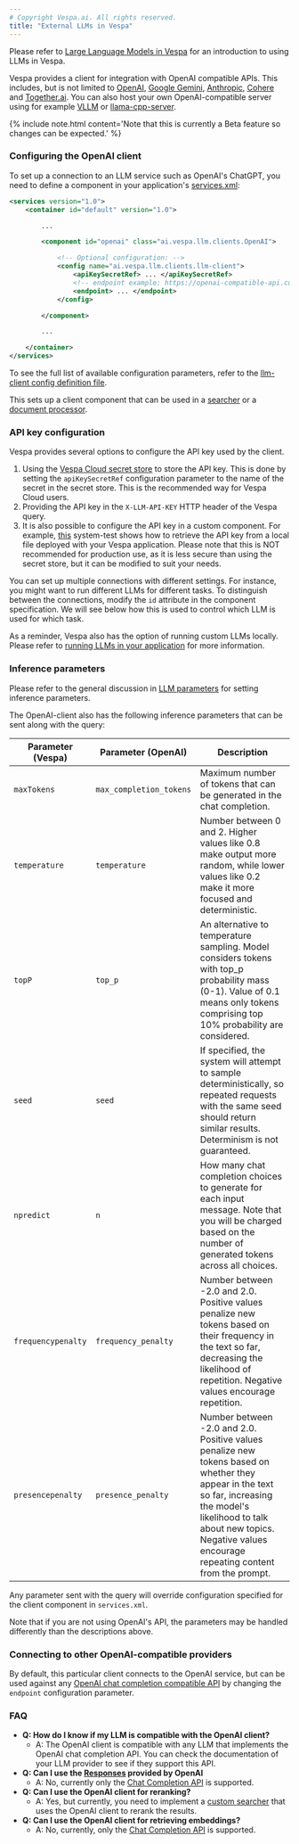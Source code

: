 ```yaml
---
# Copyright Vespa.ai. All rights reserved.
title: "External LLMs in Vespa"
---
```


Please refer to [Large Language Models in Vespa](llms-in-vespa.html) for an
introduction to using LLMs in Vespa.

Vespa provides a client for integration with OpenAI compatible APIs.
This includes, but is not limited to 
[OpenAI](https://platform.openai.com/docs/overview), 
[Google Gemini](https://ai.google.dev/), 
[Anthropic](https://www.anthropic.com/api), 
[Cohere](https://docs.cohere.com/docs/compatibility-api) 
and [Together.ai](https://docs.together.ai/docs/openai-api-compatibility).
You can also host your own OpenAI-compatible server using for example 
[VLLM](https://docs.vllm.ai/en/latest/getting_started/quickstart.html#quickstart-online) or 
[llama-cpp-server](https://llama-cpp-python.readthedocs.io/en/latest/server/).

{% include note.html content='Note that this is currently a Beta feature so changes can be expected.' %}

### Configuring the OpenAI client

To set up a connection to an LLM service such as OpenAI's ChatGPT, you need to
define a component in your application's
[services.xml](reference/services.html):

```xml
<services version="1.0">
    <container id="default" version="1.0">

        ...

        <component id="openai" class="ai.vespa.llm.clients.OpenAI">

            <!-- Optional configuration: -->
            <config name="ai.vespa.llm.clients.llm-client">
                <apiKeySecretRef> ... </apiKeySecretRef>
                <!-- endpoint example: https://openai-compatible-api.com/v1/ -->
                <endpoint> ... </endpoint>
            </config>

        </component>

        ...

    </container>
</services>
```

To see the full list of available configuration parameters, refer to the [llm-client config definition file](https://github.com/vespa-engine/vespa/blob/master/model-integration/src/main/resources/configdefinitions/llm-client.def).

This sets up a client component that can be used in a
[searcher](glossary.html#searcher) or a [document processor](glossary.html#document-processor).

### API key configuration

Vespa provides several options to configure the API key used by the client.

1. Using the [Vespa Cloud secret store](https://cloud.vespa.ai/en/security/secret-store.html) to store the API key. This is done by setting the `apiKeySecretRef` configuration parameter to the name of the secret in the secret store. This is the recommended way for Vespa Cloud users.
2. Providing the API key in the `X-LLM-API-KEY` HTTP header of the Vespa query. 
3. It is also possible to configure the API key in a custom component. For example, [this](https://github.com/vespa-engine/system-test/tree/master/tests/docproc/generate_field_openai) system-test shows how to retrieve the API key from a local file deployed with your Vespa application. Please note that this is NOT recommended for production use, as it is less secure than using the secret store, but it can be modified to suit your needs.

You can set up multiple connections with different settings. For instance, you
might want to run different LLMs for different tasks. To distinguish between the
connections, modify the `id` attribute in the component specification. We will
see below how this is used to control which LLM is used for which task.

As a reminder, Vespa also has the option of running custom LLMs locally. Please refer to
[running LLMs in your application](llms-local.html) for more information.

### Inference parameters

Please refer to the general discussion in [LLM parameters](llms-in-vespa.html#llm-parameters) for setting inference
parameters.

The OpenAI-client also has the following inference parameters that can be sent along
with the query:

<table class="table">
  <thead>
    <tr>
      <th>Parameter (Vespa)</th>
      <th>Parameter (OpenAI)</th>
      <th>Description</th>
    </tr>
  </thead>
  <tbody>
    <tr>
      <td><code>maxTokens</code></td>
      <td><code>max_completion_tokens</code></td>
      <td>Maximum number of tokens that can be generated in the chat completion.</td>
    </tr>
    <tr>
      <td><code>temperature</code></td>
      <td><code>temperature</code></td>
      <td>Number between 0 and 2. Higher values like 0.8 make output more random, while lower values like 0.2 make it more focused and deterministic.</td>
    </tr>
    <tr>
      <td><code>topP</code></td>
      <td><code>top_p</code></td>
      <td>An alternative to temperature sampling. Model considers tokens with top_p probability mass (0-1). Value of 0.1 means only tokens comprising top 10% probability are considered.</td>
    </tr>
    <tr>
      <td><code>seed</code></td>
      <td><code>seed</code></td>
      <td>If specified, the system will attempt to sample deterministically, so repeated requests with the same seed should return similar results. Determinism is not guaranteed.</td>
    </tr>
    <tr>
      <td><code>npredict</code></td>
      <td><code>n</code></td>
      <td>How many chat completion choices to generate for each input message. Note that you will be charged based on the number of generated tokens across all choices.</td>
    </tr>
    <tr>
      <td><code>frequencypenalty</code></td>
      <td><code>frequency_penalty</code></td>
      <td>Number between -2.0 and 2.0. Positive values penalize new tokens based on their frequency in the text so far, decreasing the likelihood of repetition. Negative values encourage repetition.</td>
    </tr>
    <tr>
      <td><code>presencepenalty</code></td>
      <td><code>presence_penalty</code></td>
      <td>Number between -2.0 and 2.0. Positive values penalize new tokens based on whether they appear in the text so far, increasing the model's likelihood to talk about new topics. Negative values encourage repeating content from the prompt.</td>
    </tr>
  </tbody>
</table>

Any parameter sent with the query will override configuration specified for the client component in `services.xml`.

Note that if you are not using OpenAI's API, the parameters may be handled differently than the descriptions above.


### Connecting to other OpenAI-compatible providers

By default, this particular client connects to the OpenAI service, but can be used against any
<a href="https://platform.openai.com/docs/guides/text-generation/chat-completions-api" data-proofer-ignore>OpenAI chat completion compatible API</a>
by changing the `endpoint` configuration parameter.

### FAQ

- **Q: How do I know if my LLM is compatible with the OpenAI client?**
  - A: The OpenAI client is compatible with any LLM that implements the OpenAI chat completion API. You can check the documentation of your LLM provider to see if they support this API.
- **Q: Can I use the [Responses](https://platform.openai.com/docs/api-reference/responses/create) provided by OpenAI**
  - A: No, currently only the [Chat Completion API](https://platform.openai.com/docs/api-reference/chat) is supported.
- **Q: Can I use the OpenAI client for reranking?**
  - A: Yes, but currently, you need to implement a [custom searcher](/en/searcher-development.html) that uses the OpenAI client to rerank the results.
- **Q: Can I use the OpenAI client for retrieving embeddings?**
  - A: No, currently, only the [Chat Completion API](https://platform.openai.com/docs/api-reference/chat) is supported.